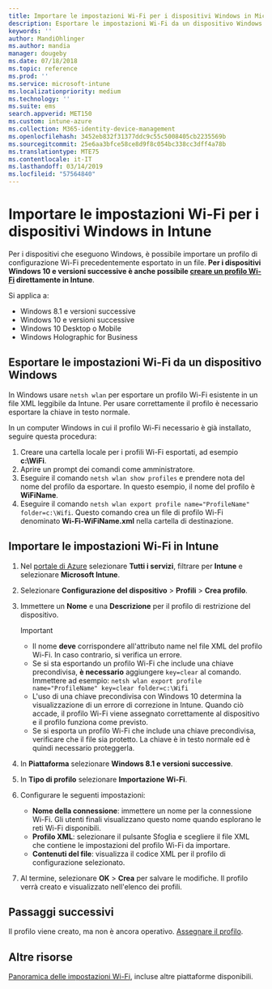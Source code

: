 ```yaml
---
title: Importare le impostazioni Wi-Fi per i dispositivi Windows in Microsoft Intune - Azure | Microsoft Docs
description: Esportare le impostazioni Wi-Fi da un dispositivo Windows come file XML usando netsh wlan. Quindi importare questo file in Intune per creare un profilo Wi-Fi per i dispositivi che eseguono Windows 8.1, Windows 10 e Windows Holographic for Business.
keywords: ''
author: MandiOhlinger
ms.author: mandia
manager: dougeby
ms.date: 07/18/2018
ms.topic: reference
ms.prod: ''
ms.service: microsoft-intune
ms.localizationpriority: medium
ms.technology: ''
ms.suite: ems
search.appverid: MET150
ms.custom: intune-azure
ms.collection: M365-identity-device-management
ms.openlocfilehash: 3452eb832f31377ddc9c55c5008405cb2235569b
ms.sourcegitcommit: 25e6aa3bfce58ce8d9f8c054bc338cc3dff4a78b
ms.translationtype: MTE75
ms.contentlocale: it-IT
ms.lasthandoff: 03/14/2019
ms.locfileid: "57564840"
---
```

# <a name="import-wi-fi-settings-for-windows-devices-in-intune"></a>Importare le impostazioni Wi-Fi per i dispositivi Windows in Intune

Per i dispositivi che eseguono Windows, è possibile importare un profilo di configurazione Wi-Fi precedentemente esportato in un file. **Per i dispositivi Windows 10 e versioni successive è anche possibile [creare un profilo Wi-Fi](wi-fi-settings-windows.md) direttamente in Intune**.

Si applica a:  
- Windows 8.1 e versioni successive
- Windows 10 e versioni successive
- Windows 10 Desktop o Mobile
- Windows Holographic for Business

## <a name="export-wi-fi-settings-from-a-windows-device"></a>Esportare le impostazioni Wi-Fi da un dispositivo Windows

In Windows usare `netsh wlan` per esportare un profilo Wi-Fi esistente in un file XML leggibile da Intune. Per usare correttamente il profilo è necessario esportare la chiave in testo normale.

In un computer Windows in cui il profilo Wi-Fi necessario è già installato, seguire questa procedura:

1. Creare una cartella locale per i profili Wi-Fi esportati, ad esempio **c:\WiFi**.
2. Aprire un prompt dei comandi come amministratore.
3. Eseguire il comando `netsh wlan show profiles` e prendere nota del nome del profilo da esportare. In questo esempio, il nome del profilo è **WiFiName**.
4. Eseguire il comando `netsh wlan export profile name="ProfileName" folder=c:\Wifi`. Questo comando crea un file di profilo Wi-Fi denominato **Wi-Fi-WiFiName.xml** nella cartella di destinazione.

## <a name="import-the-wi-fi-settings-into-intune"></a>Importare le impostazioni Wi-Fi in Intune

1. Nel [portale di Azure](https://portal.azure.com) selezionare **Tutti i servizi**, filtrare per **Intune** e selezionare **Microsoft Intune**.
2. Selezionare **Configurazione del dispositivo** > **Profili** > **Crea profilo**.
3. Immettere un **Nome** e una **Descrizione** per il profilo di restrizione del dispositivo.

    > [!IMPORTANT]
    > - Il nome **deve** corrispondere all'attributo name nel file XML del profilo Wi-Fi. In caso contrario, si verifica un errore.
    > - Se si sta esportando un profilo Wi-Fi che include una chiave precondivisa, **è necessario** aggiungere `key=clear` al comando. Immettere ad esempio: `netsh wlan export profile name="ProfileName" key=clear folder=c:\Wifi`
    > - L'uso di una chiave precondivisa con Windows 10 determina la visualizzazione di un errore di correzione in Intune. Quando ciò accade, il profilo Wi-Fi viene assegnato correttamente al dispositivo e il profilo funziona come previsto.
    > - Se si esporta un profilo Wi-Fi che include una chiave precondivisa, verificare che il file sia protetto. La chiave è in testo normale ed è quindi necessario proteggerla.

4. In **Piattaforma** selezionare **Windows 8.1 e versioni successive**.
5. In **Tipo di profilo** selezionare **Importazione Wi-Fi**.
6. Configurare le seguenti impostazioni:
    - **Nome della connessione**: immettere un nome per la connessione Wi-Fi. Gli utenti finali visualizzano questo nome quando esplorano le reti Wi-Fi disponibili.
    - **Profilo XML**: selezionare il pulsante Sfoglia e scegliere il file XML che contiene le impostazioni del profilo Wi-Fi da importare.
    - **Contenuti del file**: visualizza il codice XML per il profilo di configurazione selezionato.
7. Al termine, selezionare **OK** > **Crea** per salvare le modifiche. Il profilo verrà creato e visualizzato nell'elenco dei profili.

## <a name="next-steps"></a>Passaggi successivi

Il profilo viene creato, ma non è ancora operativo. [Assegnare il profilo](device-profile-assign.md).

## <a name="more-resources"></a>Altre risorse

[Panoramica delle impostazioni Wi-Fi](wi-fi-settings-configure.md), incluse altre piattaforme disponibili.
